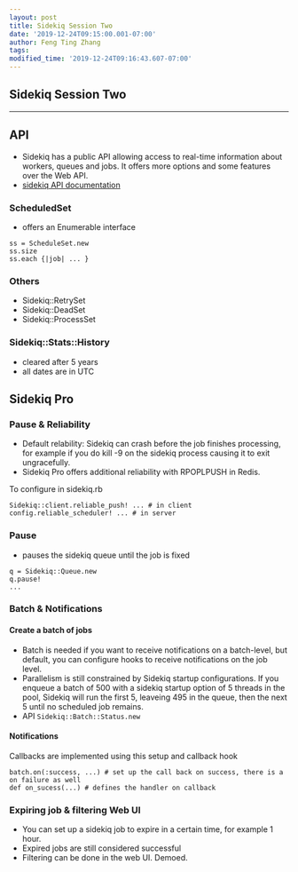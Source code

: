 ```yaml
---
layout: post
title: Sidekiq Session Two
date: '2019-12-24T09:15:00.001-07:00'
author: Feng Ting Zhang
tags:
modified_time: '2019-12-24T09:16:43.607-07:00'
---
```


## Sidekiq Session Two

----------

## API
* Sidekiq has a public API allowing access to real-time information about workers, queues and jobs. It offers more options and some features over the Web API.
* [sidekiq API documentation](https://github.com/mperham/sidekiq/wiki/API)

### ScheduledSet
* offers an Enumerable interface
```
ss = ScheduleSet.new
ss.size
ss.each {|job| ... } 
```

### Others
* Sidekiq::RetrySet
* Sidekiq::DeadSet
* Sidekiq::ProcessSet

### Sidekiq::Stats::History
* cleared after 5 years
* all dates are in UTC

## Sidekiq Pro

### Pause & Reliability
* Default relability: Sidekiq can crash before the job finishes processing, for example if you do kill -9 on the sidekiq process causing it to exit ungracefully.
* Sidekiq Pro offers additional reliability with RPOPLPUSH in Redis.

To configure in sidekiq.rb
```
Sidekiq::client.reliable_push! ... # in client
config.reliable_scheduler! ... # in server
```

### Pause
* pauses the sidekiq queue until the job is fixed

```
q = Sidekiq::Queue.new
q.pause!
...
```

### Batch & Notifications
#### Create a batch of jobs
* Batch is needed if you want to receive notifications on a batch-level, but default, you can configure hooks to receive notifications on the job level.
* Parallelism is still constrained by Sidekiq startup configurations. If you enqueue a batch of 500 with a sidekiq startup option of 5 threads in the pool, Sidekiq will run the first 5, leaveing 495 in the queue, then the next 5 until no scheduled job remains.
* API `Sidekiq::Batch::Status.new`

#### Notifications
Callbacks are implemented using this setup and callback hook
```
batch.on(:success, ...) # set up the call back on success, there is a on failure as well
def on_sucess(...) # defines the handler on callback
```

### Expiring job & filtering Web UI
* You can set up a sidekiq job to expire in a certain time, for example 1 hour.
* Expired jobs are still considered successful
* Filtering can be done in the web UI. Demoed.
